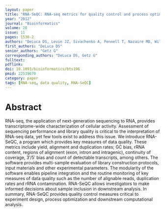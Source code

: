 ```yaml
---
layout: paper
title: "RNA-SeQC: RNA-seq metrics for quality control and process optimization"
year: "2012"
journal: "Bioinformatics"
volume: 28
issue: 11
pages: 1530-2
authors: "DeLuca DS, Levin JZ, Sivachenko A, Fennell T, Nazaire MD, Williams C, Reich M, Winckler W, Getz G"
first_authors: "DeLuca DS"
senior_authors: "Getz G"
corresponding_authors: "DeLuca DS, Getz G"
fulltext:
pdflink: 
doi: 10.1093/bioinformatics/bts196
pmid: 22539670
category: paper
tags: [RNA-seq, data quality, RNA-SeQC]
---
```


# Abstract

RNA-seq, the application of next-generation sequencing to RNA, provides transcriptome-wide characterization of cellular activity. Assessment of sequencing performance and library quality is critical to the interpretation of RNA-seq data, yet few tools exist to address this issue. We introduce RNA-SeQC, a program which provides key measures of data quality. These metrics include yield, alignment and duplication rates; GC bias, rRNA content, regions of alignment (exon, intron and intragenic), continuity of coverage, 3′/5′ bias and count of detectable transcripts, among others. The software provides multi-sample evaluation of library construction protocols, input materials and other experimental parameters. The modularity of the software enables pipeline integration and the routine monitoring of key measures of data quality such as the number of alignable reads, duplication rates and rRNA contamination. RNA-SeQC allows investigators to make informed decisions about sample inclusion in downstream analysis. In summary, RNA-SeQC provides quality control measures critical to experiment design, process optimization and downstream computational analysis.


